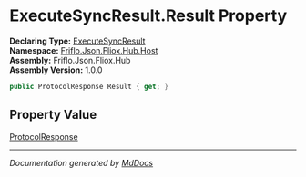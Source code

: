 ﻿<!--  
  <auto-generated>   
    The contents of this file were generated by a tool.  
    Changes to this file may be list if the file is regenerated  
  </auto-generated>   
-->

# ExecuteSyncResult.Result Property

**Declaring Type:** [ExecuteSyncResult](../index.md)  
**Namespace:** [Friflo.Json.Fliox.Hub.Host](../../index.md)  
**Assembly:** Friflo.Json.Fliox.Hub  
**Assembly Version:** 1.0.0

```csharp
public ProtocolResponse Result { get; }
```

## Property Value

[ProtocolResponse](../../../Protocol/ProtocolResponse/index.md)

___

*Documentation generated by [MdDocs](https://github.com/ap0llo/mddocs)*
